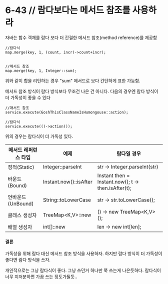 # 6-43 // 람다보다는 메서드 참조를 사용하라 


자바는 함수 객체를 람다 보다 더 간결한 메서드 참조(method reference)를 제공함

```
//람다식
map.merge(key, 1, (count, incr)->count+incr);


//메서드 참조
map.merge(key, 1, Integer::sum);
```

위와 같이 합을 리턴하는 경우 "sum" 메서드로 보다 간단하게 표한 가능함.




메서드 참조 방식이 람다 방식보다 무조건 나은 건 아니다. 다음의 경우엔 람다 방식이 더 가독성이 좋을 수 있다

```
//매서드 참조
service.execute(GoshThisClassNameIsHumongouse::action);

//람다식
service.execute(()->action());
```

위의 경우는 람다식이 더 가독성 있다.

| 메서드 레퍼런스 타입 | 예제                   | 람다일 경우                  |
| -------------------- | ---------------------- | --------------------------------------------------- |
| 정적(Static)         | Integer::parseInt      | str -> Integer.parseInt(str)                        |
| 바운드(Bound)        | Instant.now()::isAfter | Instant then = Instant.now(); t -> then.isAfter(t); |
| 언바운드(UnBound)    | String::toLowerCase    | str -> str.toLowerCase();                           |
| 클래스 생성자        | TreeMap<K,V>::new      | () -> new TreeMap<K,V>();                           |
| 배열 생성자          | int[]::new             | len -> new int[len];                                |


#### 결론

가독성을 위해 람다 대신 메서드 참조 방식을 사용하자. 하지만 람다 방식이 더 가독성이 좋다면 람다 방식을 쓰자.



개인적으로는 그냥 람다식이 좋다. 그냥 쓰던거 하나만 쭉 쓰는게 나은듯하다. 람다식이 너무 지저분하면 가끔 쓰는 정도가될듯..